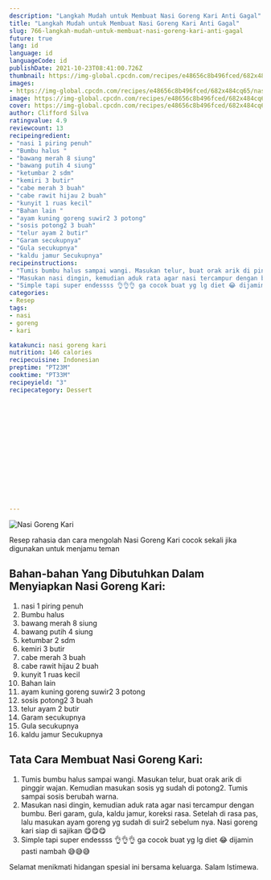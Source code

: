 ```yaml
---
description: "Langkah Mudah untuk Membuat Nasi Goreng Kari Anti Gagal"
title: "Langkah Mudah untuk Membuat Nasi Goreng Kari Anti Gagal"
slug: 766-langkah-mudah-untuk-membuat-nasi-goreng-kari-anti-gagal
future: true
lang: id
language: id
languageCode: id
publishDate: 2021-10-23T08:41:00.726Z 
thumbnail: https://img-global.cpcdn.com/recipes/e48656c8b496fced/682x484cq65/nasi-goreng-kari-foto-resep-utama.png
images:
- https://img-global.cpcdn.com/recipes/e48656c8b496fced/682x484cq65/nasi-goreng-kari-foto-resep-utama.png
image: https://img-global.cpcdn.com/recipes/e48656c8b496fced/682x484cq65/nasi-goreng-kari-foto-resep-utama.png
cover: https://img-global.cpcdn.com/recipes/e48656c8b496fced/682x484cq65/nasi-goreng-kari-foto-resep-utama.png
author: Clifford Silva
ratingvalue: 4.9
reviewcount: 13
recipeingredient:
- "nasi 1 piring penuh"
- "Bumbu halus "
- "bawang merah 8 siung"
- "bawang putih 4 siung"
- "ketumbar 2 sdm"
- "kemiri 3 butir"
- "cabe merah 3 buah"
- "cabe rawit hijau 2 buah"
- "kunyit 1 ruas kecil"
- "Bahan lain "
- "ayam kuning goreng suwir2 3 potong"
- "sosis potong2 3 buah"
- "telur ayam 2 butir"
- "Garam secukupnya"
- "Gula secukupnya"
- "kaldu jamur Secukupnya"
recipeinstructions:
- "Tumis bumbu halus sampai wangi. Masukan telur, buat orak arik di pinggir wajan. Kemudian masukan sosis yg sudah di potong2. Tumis sampai sosis berubah warna."
- "Masukan nasi dingin, kemudian aduk rata agar nasi tercampur dengan bumbu. Beri garam, gula, kaldu jamur, koreksi rasa. Setelah di rasa pas, lalu masukan ayam goreng yg sudah di suir2 sebelum nya. Nasi goreng kari siap di sajikan 😋😋😋"
- "Simple tapi super endessss 👌👌👌 ga cocok buat yg lg diet 😂 dijamin pasti nambah 😅😅😅"
categories:
- Resep
tags:
- nasi
- goreng
- kari

katakunci: nasi goreng kari 
nutrition: 146 calories
recipecuisine: Indonesian
preptime: "PT23M"
cooktime: "PT33M"
recipeyield: "3"
recipecategory: Dessert


     
    
    
    
    
    
    
    
    
    
    
      
    
---
```



![Nasi Goreng Kari](https://img-global.cpcdn.com/recipes/e48656c8b496fced/682x484cq65/nasi-goreng-kari-foto-resep-utama.png)

Resep rahasia dan cara mengolah  Nasi Goreng Kari cocok sekali jika digunakan untuk menjamu teman

<!--inarticleads1-->

## Bahan-bahan Yang Dibutuhkan Dalam Menyiapkan Nasi Goreng Kari:

1. nasi 1 piring penuh
1. Bumbu halus 
1. bawang merah 8 siung
1. bawang putih 4 siung
1. ketumbar 2 sdm
1. kemiri 3 butir
1. cabe merah 3 buah
1. cabe rawit hijau 2 buah
1. kunyit 1 ruas kecil
1. Bahan lain 
1. ayam kuning goreng suwir2 3 potong
1. sosis potong2 3 buah
1. telur ayam 2 butir
1. Garam secukupnya
1. Gula secukupnya
1. kaldu jamur Secukupnya



<!--inarticleads2-->

## Tata Cara Membuat Nasi Goreng Kari:

1. Tumis bumbu halus sampai wangi. Masukan telur, buat orak arik di pinggir wajan. Kemudian masukan sosis yg sudah di potong2. Tumis sampai sosis berubah warna.
1. Masukan nasi dingin, kemudian aduk rata agar nasi tercampur dengan bumbu. Beri garam, gula, kaldu jamur, koreksi rasa. Setelah di rasa pas, lalu masukan ayam goreng yg sudah di suir2 sebelum nya. Nasi goreng kari siap di sajikan 😋😋😋
1. Simple tapi super endessss 👌👌👌 ga cocok buat yg lg diet 😂 dijamin pasti nambah 😅😅😅




Selamat menikmati hidangan spesial ini bersama keluarga. Salam Istimewa.
